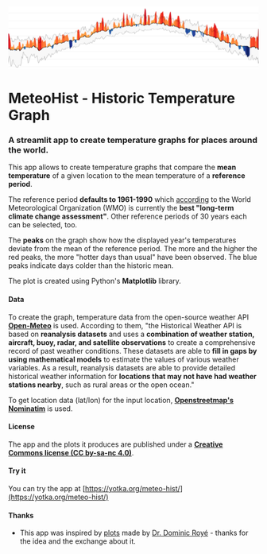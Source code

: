![Header image](header.png)

# MeteoHist - Historic Temperature Graph

### A streamlit app to create temperature graphs for places around the world.

This app allows to create temperature graphs that compare the **mean temperature** of a given location to the mean temperature of a **reference period**.

The reference period **defaults to 1961-1990** which [according](https://public.wmo.int/en/media/news/it%E2%80%99s-warmer-average-what-average) to the World Meteorological Organization (WMO) is currently the **best "long-term climate change assessment"**. Other reference periods of 30 years each can be selected, too.

The **peaks** on the graph show how the displayed year's temperatures deviate from the mean of the reference period. The more and the higher the red peaks, the more "hotter days than usual" have been observed. The blue peaks indicate days colder than the historic mean.

The plot is created using Python's **Matplotlib** library.

#### Data

To create the graph, temperature data from the open-source weather API [**Open-Meteo**](https://open-meteo.com/en/docs/historical-weather-api) is used. According to them, "the Historical Weather API is based on **reanalysis datasets** and uses a **combination of weather station, aircraft, buoy, radar, and satellite observations** to create a comprehensive record of past weather conditions. These datasets are able to **fill in gaps by using mathematical models** to estimate the values of various weather variables. As a result, reanalysis datasets are able to provide detailed historical weather information for **locations that may not have had weather stations nearby**, such as rural areas or the open ocean."

To get location data (lat/lon) for the input location, [**Openstreetmap's Nominatim**](https://nominatim.openstreetmap.org/) is used.

#### License

The app and the plots it produces are published under a [**Creative Commons license (CC by-sa-nc 4.0)**](https://creativecommons.org/licenses/by-nc-sa/4.0/deed.en).

#### Try it

You can try the app at [https://yotka.org/meteo-hist/](https://yotka.org/meteo-hist/)

#### Thanks

- This app was inspired by [plots](https://twitter.com/dr_xeo/status/1656933695511511043) made by [Dr. Dominic Royé](https://github.com/dominicroye) - thanks for the idea and the exchange about it.

